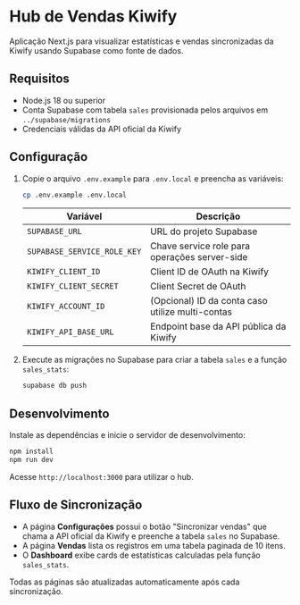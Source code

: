# Hub de Vendas Kiwify

Aplicação Next.js para visualizar estatísticas e vendas sincronizadas da Kiwify usando Supabase como fonte de dados.

## Requisitos

- Node.js 18 ou superior
- Conta Supabase com tabela `sales` provisionada pelos arquivos em `../supabase/migrations`
- Credenciais válidas da API oficial da Kiwify

## Configuração

1. Copie o arquivo `.env.example` para `.env.local` e preencha as variáveis:

   ```bash
   cp .env.example .env.local
   ```

   | Variável | Descrição |
   | --- | --- |
   | `SUPABASE_URL` | URL do projeto Supabase |
   | `SUPABASE_SERVICE_ROLE_KEY` | Chave service role para operações server-side |
   | `KIWIFY_CLIENT_ID` | Client ID de OAuth na Kiwify |
   | `KIWIFY_CLIENT_SECRET` | Client Secret de OAuth |
   | `KIWIFY_ACCOUNT_ID` | (Opcional) ID da conta caso utilize multi-contas |
   | `KIWIFY_API_BASE_URL` | Endpoint base da API pública da Kiwify |

2. Execute as migrações no Supabase para criar a tabela `sales` e a função `sales_stats`:

   ```bash
   supabase db push
   ```

## Desenvolvimento

Instale as dependências e inicie o servidor de desenvolvimento:

```bash
npm install
npm run dev
```

Acesse `http://localhost:3000` para utilizar o hub.

## Fluxo de Sincronização

- A página **Configurações** possui o botão "Sincronizar vendas" que chama a API oficial da Kiwify e preenche a tabela `sales` no Supabase.
- A página **Vendas** lista os registros em uma tabela paginada de 10 itens.
- O **Dashboard** exibe cards de estatísticas calculadas pela função `sales_stats`.

Todas as páginas são atualizadas automaticamente após cada sincronização.
